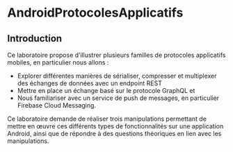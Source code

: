 # AndroidProtocolesApplicatifs

## Introduction  
Ce laboratoire propose d’illustrer plusieurs familles de protocoles applicatifs mobiles, en particulier
nous allons : 
* Explorer différentes manières de sérialiser, compresser et multiplexer des échanges de
données avec un endpoint REST
* Mettre en place un échange basé sur le protocole GraphQL et
* Nous familiariser avec un service de push de messages, en particulier Firebase Cloud Messaging.
   
Ce laboratoire demande de réaliser trois manipulations permettant de mettre en œuvre ces
différents types de fonctionnalités sur une application Android, ainsi que de répondre à des questions
théoriques en lien avec les manipulations.
